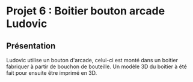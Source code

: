 # Projet 6 : Boitier bouton arcade Ludovic

## Présentation

Ludovic utilise un bouton d'arcade, celui-ci est monté dans un boitier fabriquer à partir de bouchon de bouteille.
Un modèle 3D du boitier à été fait pour ensuite être imprimé en 3D.